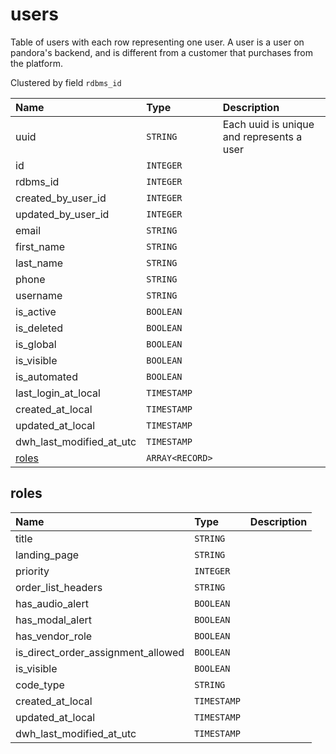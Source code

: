 # users

Table of users with each row representing one user. A user is a user on pandora's backend, and is different from a customer that purchases from the platform.

Clustered by field `rdbms_id`


| Name | Type | Description |
| :--- | :--- | :---        |
| uuid | `STRING` | Each uuid is unique and represents a user |
| id | `INTEGER` |  |
| rdbms_id | `INTEGER` |  |
| created_by_user_id | `INTEGER` |  |
| updated_by_user_id | `INTEGER` |  |
| email | `STRING` |  |
| first_name | `STRING` |  |
| last_name | `STRING` |  |
| phone | `STRING` |  |
| username | `STRING` |  |
| is_active | `BOOLEAN` |  |
| is_deleted | `BOOLEAN` |  |
| is_global | `BOOLEAN` |  |
| is_visible | `BOOLEAN` |  |
| is_automated | `BOOLEAN` |  |
| last_login_at_local | `TIMESTAMP` |  |
| created_at_local | `TIMESTAMP` |  |
| updated_at_local | `TIMESTAMP` |  |
| dwh_last_modified_at_utc | `TIMESTAMP` |  |
| [roles](#roles) | `ARRAY<RECORD>` |  |

## roles

| Name | Type | Description |
| :--- | :--- | :---        |
| title | `STRING` |  |
| landing_page | `STRING` |  |
| priority | `INTEGER` |  |
| order_list_headers | `STRING` |  |
| has_audio_alert | `BOOLEAN` |  |
| has_modal_alert | `BOOLEAN` |  |
| has_vendor_role | `BOOLEAN` |  |
| is_direct_order_assignment_allowed | `BOOLEAN` |  |
| is_visible | `BOOLEAN` |  |
| code_type | `STRING` |  |
| created_at_local | `TIMESTAMP` |  |
| updated_at_local | `TIMESTAMP` |  |
| dwh_last_modified_at_utc | `TIMESTAMP` |  |
